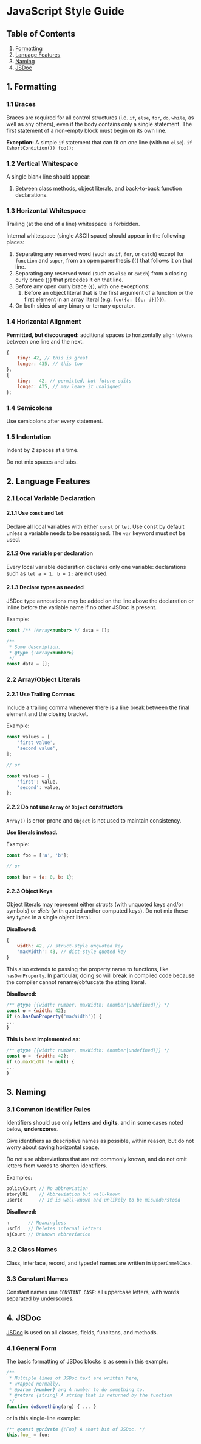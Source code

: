 # JavaScript Style Guide

## Table of Contents
1. [Formatting](#1-formatting)
2. [Lanuage Features](#2-language-features)
3. [Naming](#3-naming)
4. [JSDoc](#4-jsdoc)

## 1. Formatting

### 1.1 Braces
Braces are required for all control structures (i.e. `if`, `else`, `for`, `do`, `while`, as well as any others), even if the body contains only a single statement. The first statement of a non-empty block must begin on its own line.

**Exception:** A simple `if` statement that can fit on one line (with no `else`).
`if  (shortCondition()) foo();`

### 1.2 Vertical Whitespace
A single blank line should appear:
1. Between class methods, object literals, and back-to-back function declarations.

### 1.3 Horizontal Whitespace
Trailing (at the end of a line) whitespace is forbidden.

Internal whitespace (single ASCII space) should appear in the following places:
1.  Separating any reserved word (such as  `if`,  `for`, or  `catch`) except for  `function`  and  `super`, from an open parenthesis (`(`) that follows it on that line.
2.  Separating any reserved word (such as  `else`  or  `catch`) from a closing curly brace (`}`) that precedes it on that line.
3.  Before any open curly brace (`{`), with one exceptions:
    1.  Before an object literal that is the first argument of a function or the first element in an array literal (e.g.  `foo({a: [{c: d}]})`).
4.  On both sides of any binary or ternary operator.

### 1.4 Horizontal Alignment
**Permitted, but discouraged:** additional spaces to horizontally align tokens between one line and the next.
```js
{
	tiny: 42, // this is great
	longer: 435, // this too 
};
{
	tiny:   42, // permitted, but future edits
	longer: 435, // may leave it unaligned
};
```

### 1.4 Semicolons
Use semicolons after every statement.

### 1.5 Indentation
Indent by 2 spaces at a time.

Do not mix spaces and tabs.

## 2. Language Features

### 2.1 Local Variable Declaration
#### 2.1.1 Use `const` and `let`
Declare all local variables with either `const` or `let`. Use const by default unless a variable needs to be reassigned. The `var` keyword must not be used.

#### 2.1.2 One variable per declaration
Every local variable declaration declares only one variable: declarations such as  `let a = 1, b = 2;`  are not used.

#### 2.1.3 Declare types as needed
JSDoc type annotations may be added on the line above the declaration or inline before the variable name if no other JSDoc is present.

Example:
```js
const /** !Array<number> */ data = [];

/**
 * Some description.
 * @type {!Array<number>}
 */
const data = [];
```

### 2.2 Array/Object Literals

#### 2.2.1 Use Trailing Commas
Include a trailing comma whenever there is a line break between the final element and the closing bracket.

Example:
```js
const values = [
	'first value',
	'second value',
];

// or

const values = {
	'first': value,
	'second': value,
};
```

#### 2.2.2 Do not use `Array` or `Object` constructors
`Array()` is error-prone and `Object` is not used to maintain consistency.

**Use literals instead.**

Example:
```js
const foo = ['a', 'b'];

// or

const bar = {a: 0, b: 1};
```

#### 2.2.3 Object Keys
Object literals may represent either  _structs_  (with unquoted keys and/or symbols) or  _dicts_  (with quoted and/or computed keys). Do not mix these key types in a single object literal.

**Disallowed:**
```js
{
	width: 42, // struct-style unquoted key
	'maxWidth': 43, // dict-style quoted key
}
```

This also extends to passing the property name to functions, like  `hasOwnProperty`. In particular, doing so will break in compiled code because the compiler cannot rename/obfuscate the string literal.

**Disallowed:**
```js
/** @type {{width: number, maxWidth: (number|undefined)}} */
const o = {width: 42};
if (o.hasOwnProperty('maxWidth')) {
...
}
```

**This is best implemented as:**
```js
/** @type {{width: number, maxWidth: (number|undefined)}} */
const o =  {width: 42};
if (o.maxWidth != null) {
...
}


```

## 3. Naming
### 3.1 Common Identifier Rules
Identifiers should use only **letters** and **digits**, and in some cases noted below, **underscores**.

Give identifiers as descriptive names as possible, within reason, but do not worry about saving horizontal space.

Do not use abbreviations that are not commonly known, and do not omit letters from words to shorten identifiers.

Examples:
```js
policyCount	// No abbreviation
storyURL 	// Abbreviation but well-known
userId		// Id is well-known and unlikely to be misunderstood
```

**Disallowed:**
```js
n		// Meaningless
usrId	// Deletes internal letters
sjCount	// Unknown abbreviation
```

### 3.2 Class Names
Class, interface, record, and typedef names are written in `UpperCamelCase`.

### 3.3 Constant Names
Constant names use `CONSTANT_CASE`: all uppercase letters, with words separated by underscores.

## 4. JSDoc
[JSDoc](https://jsdoc.app/) is used on all classes, fields, funcitons, and methods.

### 4.1 General Form
The basic formatting of JSDoc blocks is as seen in this example:

```js
/**
 * Multiple lines of JSDoc text are written here,
 * wrapped normally.
 * @param {number} arg A number to do something to.
 * @return {string} A string that is returned by the function
 */
function doSomething(arg) { ... }
```

or in this single-line example:

```js
/** @const @private {!Foo} A short bit of JSDoc. */
this.foo_ = foo;
```

